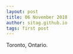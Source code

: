 ```yaml
---
layout: post
title: 06 November 2018
author: sitag.github.io
tags: first post
---
```


Toronto, Ontario. 
